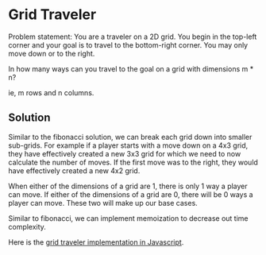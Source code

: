 # Grid Traveler

Problem statement:
You are a traveler on a 2D grid. You begin in the top-left corner and your goal is to travel to the bottom-right corner. You may only move down or to the right.

In how many ways can you travel to the goal on a grid with dimensions m \* n?

ie, m rows and n columns.

## Solution

Similar to the fibonacci solution, we can break each grid down into smaller sub-grids. For example if a player starts with a move down on a 4x3 grid, they have effectively created a new 3x3 grid for which we need to now calculate the number of moves. If the first move was to the right, they would have effectively created a new 4x2 grid.

When either of the dimensions of a grid are 1, there is only 1 way a player can move.
If either of the dimensions of a grid are 0, there will be 0 ways a player can move.
These two will make up our base cases.

Similar to fibonacci, we can implement memoization to decrease out time complexity.

Here is the [grid traveler implementation in Javascript](grid-traveler.js).
